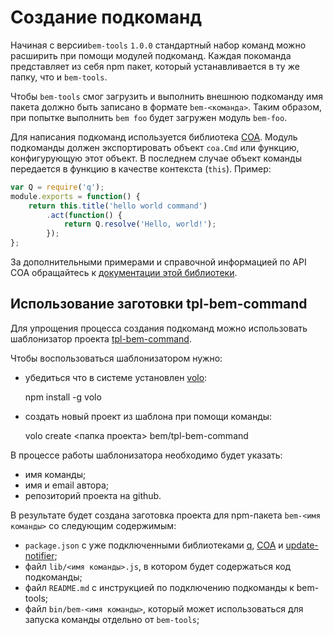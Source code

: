 <!--
{
    "title": "Создание подкоманд",
    "longTitle": "Расширение набора команд bem-tools при помощи модулей подкоманд",
    "createDate": "05-09-2013",
    "editDate": "",
    "summary": "Начиная с версии `bem-tools` `1.0.0` cтандартный набор команд можно расширить при помощи модулей подкоманд.",
    "thumbnail": "",
    "authors": ["tatarincev-sergej"],
    "tags": ["bem-tools","tools"],
    "translators": [],
    "type": "tools"
}
#META_LABEL-->

# Создание подкоманд

Начиная с версии`bem-tools` `1.0.0` cтандартный набор команд можно расширить при помощи модулей
подкоманд. Каждая покоманда представляет из себя npm пакет, который устанавливается в ту же папку,
что и `bem-tools`.

Чтобы `bem-tools` смог загрузить и выполнить внешнюю подкоманду имя пакета должно быть записано в
формате `bem-<команда>`. Таким образом, при попытке выполнить `bem foo` будет загружен модуль
`bem-foo`.

Для написания подкоманд используется библиотека [COA](https://github.com/veged/coa).
Модуль подкоманды должен экспортировать объект `coa.Cmd` или функцию, конфигурующую этот объект. В последнем
случае объект команды передается в функцию в качестве контекста (`this`). Пример:

```javascript
var Q = require('q');
module.exports = function() {
    return this.title('hello world command')
        .act(function() {
            return Q.resolve('Hello, world!');
        });
};
```

За дополнительными примерами и справочной информацией по API COA обращайтесь
к [документации этой библиотеки](https://github.com/veged/coa/blob/master/README.md).

## Использование заготовки tpl-bem-command

Для упрощения процесса создания подкоманд можно использовать шаблонизатор проекта [tpl-bem-command](https://github.com/bem/tpl-bem-command).

Чтобы воспользоваться шаблонизатором нужно:
* убедиться что в системе установлен [volo](http://volojs.org/):

    npm install -g volo

* создать новый проект из шаблона при помощи команды:

    volo create <папка проекта> bem/tpl-bem-command

В процессе работы шаблонизатора необходимо будет указать:

* имя команды;
* имя и email автора;
* репозиторий проекта на github.

В результате будет создана заготовка проекта для npm-пакета `bem-<имя команды>` со следующим содержимым:

* `package.json` c уже подключенными библиотеками [q](https://github.com/kriskowal/q),
    [COA](https://github.com/veged/coa) и [update-notifier](https://github.com/yeoman/update-notifier/);
* файл `lib/<имя команды>.js`, в котором будет содержаться код подкоманды;
* файл `README.md` с инструкцией по подключению подкоманды к bem-tools;
* файл `bin/bem-<имя команды>`, который может использоваться для запуска команды отдельно от `bem-tools`;
